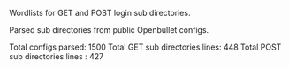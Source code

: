 Wordlists for GET and POST login sub directories.

Parsed sub directories from public Openbullet configs.

Total configs parsed: 1500
Total GET sub directories lines: 448
Total POST sub directories lines : 427
